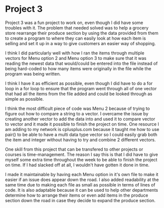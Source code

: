 # Project 3

Project 3 was a fun project to work on, even though I did have some troubles with it.
The problem that needed solved was to help a grocery store rearrange their produce section by using
the data provided from them to create a program to where they can easily look at how each item is selling
and set it up in a way to give customers an easier way of shopping.

I think I did particularly well with how I ran the items through multiple vectors for Menu option 2 and Menu option 3
to make sure that it was reading the newest data that would/could be entered into the file instead of being hard-coded 
to how many items were originally in the file while the program was being written.

I think I have it as efficient as possible, even though I did have to do a for loop in a for loop to ensure that the 
program went through all of one vector that had all the items from the file added and could be looked through as simple 
as possible. 

I think the most difficult piece of code was Menu 2 because of trying to figure out how to compare a string to a vector.
I overcame the issue by creating another vector to add the data into and used it to compare vector<string> to vector<string>
and it made it possible to finish the project on time. One resource I am adding to my network is cplusplus.com because it taught 
me how to use pair() to be able to have a multi data type vector so I could easily grab both the item and integer without having
to try and combine 2 different vectors.

One skill from this project that can be transfered to other projects or courses is time-management. The reason I say this is that
I did have to give myself some extra time throughout the week to be able to finish the project on time. If I had slacked off at all, 
I wouldn't have gotten it done in time.

I made it maintainable by having each Menu option in it's own file to make it easier if an issue does appear down the road. I also 
added readability at the same time due to making each file as small as possible in terms of lines of code. It is also adaptable because 
it can be used to help other departments determine how to arrange their items or even add items in the produce section down the road in
case they decide to expand the produce section.

